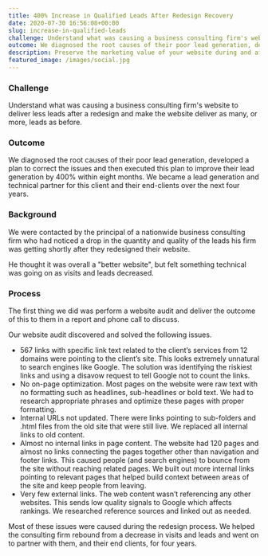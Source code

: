 ```yaml
---
title: 400% Increase in Qualified Leads After Redesign Recovery
date: 2020-07-30 16:56:08+00:00
slug: increase-in-qualified-leads
challenge: Understand what was causing a business consulting firm's website to deliver less leads after a redesign and make the website deliver as many, or more, leads as before.
outcome: We diagnosed the root causes of their poor lead generation, developed a plan to correct the issues and then executed this plan to improve their lead generation by 400% within eight months. We became a lead generation and technical partner for this client and their end-clients over the next four years.
description: Preserve the marketing value of your website during and after the redesign process.
featured_image: /images/social.jpg
---
```


### Challenge

Understand what was causing a business consulting firm's website to deliver less leads after a redesign and make the website deliver as many, or more, leads as before.

### Outcome

We diagnosed the root causes of their poor lead generation, developed a plan to correct the issues and then executed this plan to improve their lead generation by 400% within eight months. We became a lead generation and technical partner for this client and their end-clients over the next four years.

### Background

We were contacted by the principal of a nationwide business consulting firm who had noticed a drop in the quantity and quality of the leads his firm was getting shortly after they redesigned their website.

He thought it was overall a "better website", but felt something technical was going on as visits and leads decreased.

### Process

The first thing we did was perform a website audit and deliver the outcome of this to them in a report and phone call to discuss.


Our website audit discovered and solved the following issues.

  * 567 links with specific link text related to the client’s services from 12 domains were pointing to the client’s site. This looks extremely unnatural to search engines like Google. The solution was identifying the riskiest links and using a disavow request to tell Google not to count the links.
  * No on-page optimization. Most pages on the website were raw text with no formatting such as headlines, sub-headlines or bold text. We had to research appropriate phrases and optimize these pages with proper formatting.
  * Internal URLs not updated. There were links pointing to sub-folders and .html files from the old site that were still live. We replaced all internal links to old content.
  * Almost no internal links in page content. The website had 120 pages and almost no links connecting the pages together other than navigation and footer links. This caused people (and search engines) to bounce from the site without reaching related pages. We built out more internal links pointing to relevant pages that helped build context between areas of the site and keep people from leaving.
  * Very few external links. The web content wasn’t referencing any other websites. This sends low quality signals to Google which affects rankings. We researched reference sources and linked out as needed.

Most of these issues were caused during the redesign process. We helped the consulting firm rebound from a decrease in visits and leads and went on to partner with them, and their end clients, for four years.